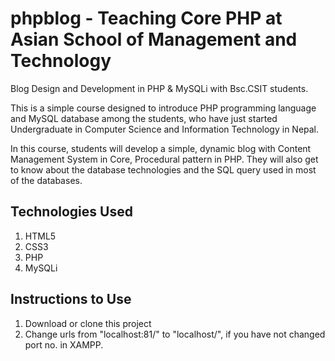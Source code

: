 # phpblog - Teaching Core PHP at Asian School of Management and Technology
Blog Design and Development in PHP &amp; MySQLi with Bsc.CSIT students.

This is a simple course designed to introduce PHP programming language and MySQL database among the students, who have just started 
Undergraduate in Computer Science and Information Technology in Nepal.

In this course, students will develop a simple, dynamic blog with Content Management System in Core, Procedural pattern in PHP.
They will also get to know about the database technologies and the SQL query used in most of the databases.

## Technologies Used
1. HTML5
2. CSS3
3. PHP
4. MySQLi

## Instructions to Use
1. Download or clone this project
2. Change urls from "localhost:81/" to "localhost/", if you have not changed port no. in XAMPP.
